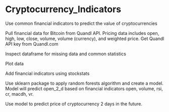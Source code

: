 # Cryptocurrency_Indicators
Use common financial indicators to predict the value of cryptocurrencies

Pull financial data for Bitcoin from Quandl API.
Pricing data includes open, high, low, close, volume, volume (currency), and weighted price.
Get Quandl API key from Quandl.com


Inspect dataframe for missing data and common statistics

Plot data


Add financial indicators using stockstats


Use sklearn package to apply random forests algorithm and create a model. Model will predict open_2_d based on financial indicators open, volume, rsi, cr, macdh, vr. 

Use model to predict price of cryptocurrency 2 days in the future.
